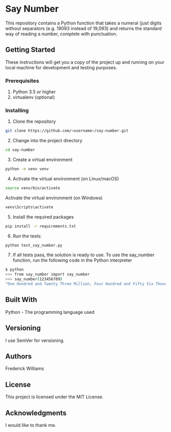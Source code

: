 # Say Number

This repository contains a Python function that takes a numeral (just digits without separators (e.g. 19093 instead of 19,093) and returns the standard way of reading a number, complete with punctuation.

## Getting Started

These instructions will get you a copy of the project up and running on your local machine for development and testing purposes.

### Prerequisites

1. Python 3.5 or higher
1. virtualenv (optional)

### Installing

1. Clone the repository

```bash
git clone https://github.com/<username>/say-number.git
```
<!-- The text you want to ignore -->
2. Change into the project directory 

```bash
cd say-number
```

3. Create a virtual environment

```bash
python -m venv venv
```

4. Activate the virtual environment (on Linux/macOS)

```bash
source venv/bin/activate
```

Activate the virtual environment (on Windows)

```bash
venv\Scripts\activate
```

5. Install the required packages

```bash
pip install -r requirements.txt
```

6. Run the tests:

```bash
python test_say_number.py
```

7. If all tests pass, the solution is ready to use. To use the say_number function, run the following code in the Python interpreter

```bash
$ python
>>> from say_number import say_number
>>> say_number(123456789)
"One Hundred and Twenty Three Million, Four Hundred and Fifty Six Thousand, Seven Hundred and Eighty Nine."
```

## Built With

Python - The programming language used

## Versioning

I use SemVer for versioning.

## Authors

Frederick Williams

## License

This project is licensed under the MIT License.

## Acknowledgments

I would like to thank me.
